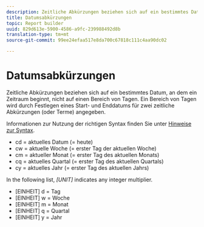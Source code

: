 ```yaml
---
description: Zeitliche Abkürzungen beziehen sich auf ein bestimmtes Datum, an dem ein Zeitraum beginnt, nicht auf einen Bereich von Tagen. Ein Bereich von Tagen wird durch Festlegen eines Start- und Enddatums für zwei zeitliche Abkürzungen (oder Terme) angegeben.
title: Datumsabkürzungen
topic: Report builder
uuid: 829d613e-5900-4586-a9fc-239988492d8b
translation-type: tm+mt
source-git-commit: 99ee24efaa517e8da700c67818c111c4aa90dc02

---
```



# Datumsabkürzungen

Zeitliche Abkürzungen beziehen sich auf ein bestimmtes Datum, an dem ein Zeitraum beginnt, nicht auf einen Bereich von Tagen. Ein Bereich von Tagen wird durch Festlegen eines Start- und Enddatums für zwei zeitliche Abkürzungen (oder Terme) angegeben.

Informationen zur Nutzung der richtigen Syntax finden Sie unter [Hinweise zur Syntax](/help/analyze/report-builder/data-requests/configuring-report-dates/c-customized-date-expressions/examples-of-date-ranges-using-customized-expressions.md#section_555D6563B2D94FA3BDD801DC0B8C289D).

* cd = aktuelles Datum (= heute)
* cw = aktuelle Woche (= erster Tag der aktuellen Woche)
* cm = aktueller Monat (= erster Tag des aktuellen Monats)
* cq = aktuelles Quartal (= erster Tag des aktuellen Quartals)
* cy = aktuelles Jahr (= erster Tag des aktuellen Jahrs)

In the following list, *[UNIT]* indicates any integer multiplier.

* [EINHEIT] d = Tag
* [EINHEIT] w = Woche
* [EINHEIT] m = Monat
* [EINHEIT] q = Quartal
* [EINHEIT] y = Jahr
